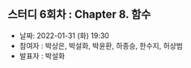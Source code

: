 ## 스터디 6회차 : Chapter 8. 함수

- 날짜: 2022-01-31 (화) 19:30
- 참여자 : 박상은, 박설화, 박윤환, 하종승, 한수지, 허상범
- 발표자 : 박설화
